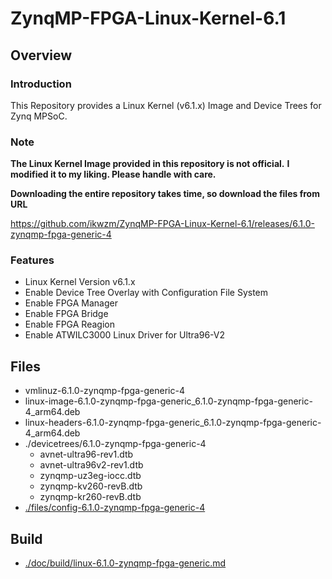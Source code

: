 ZynqMP-FPGA-Linux-Kernel-6.1
====================================================================================

Overview
------------------------------------------------------------------------------------

### Introduction

This Repository provides a Linux Kernel (v6.1.x) Image and Device Trees for Zynq MPSoC.

### Note

**The Linux Kernel Image provided in this repository is not official.**
**I modified it to my liking. Please handle with care.**

**Downloading the entire repository takes time, so download the files from URL**   

https://github.com/ikwzm/ZynqMP-FPGA-Linux-Kernel-6.1/releases/6.1.0-zynqmp-fpga-generic-4

### Features

  * Linux Kernel Version v6.1.x
  * Enable Device Tree Overlay with Configuration File System
  * Enable FPGA Manager
  * Enable FPGA Bridge
  * Enable FPGA Reagion
  * Enable ATWILC3000 Linux Driver for Ultra96-V2

Files
------------------------------------------------------------------------------------

* vmlinuz-6.1.0-zynqmp-fpga-generic-4
* linux-image-6.1.0-zynqmp-fpga-generic_6.1.0-zynqmp-fpga-generic-4_arm64.deb
* linux-headers-6.1.0-zynqmp-fpga-generic_6.1.0-zynqmp-fpga-generic-4_arm64.deb
* ./devicetrees/6.1.0-zynqmp-fpga-generic-4
  + avnet-ultra96-rev1.dtb
  + avnet-ultra96v2-rev1.dtb
  + zynqmp-uz3eg-iocc.dtb
  + zynqmp-kv260-revB.dtb
  + zynqmp-kr260-revB.dtb
* [./files/config-6.1.0-zynqmp-fpga-generic-4](./files/config-6.1.0-zynqmp-fpga-generic-4)

Build
------------------------------------------------------------------------------------

* [./doc/build/linux-6.1.0-zynqmp-fpga-generic.md](./doc/build/linux-6.1.0-zynqmp-fpga-generic.md)
